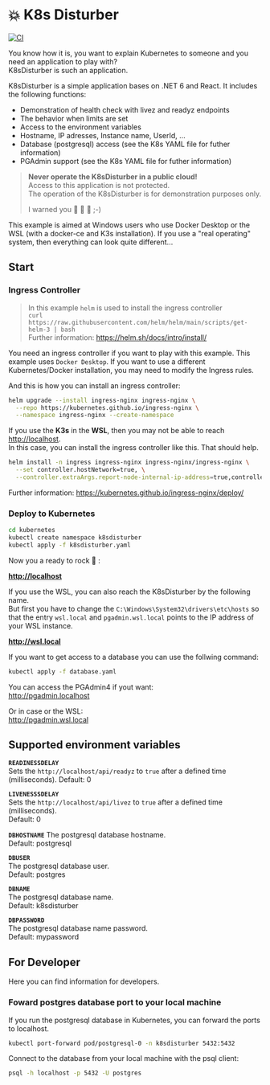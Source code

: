 # :boom: K8s Disturber

[![CI](https://github.com/marklechtermann/k8sdisturber/actions/workflows/ci.yaml/badge.svg)](https://github.com/marklechtermann/k8sdisturber/actions/workflows/ci.yaml)

You know how it is, you want to explain Kubernetes to someone and you need an application to play with?  
K8sDisturber is such an application.

K8sDisturber is a simple application bases on .NET 6 and React.
It includes the following functions:

- Demonstration of health check with livez and readyz endpoints
- The behavior when limits are set
- Access to the environment variables
- Hostname, IP adresses, Instance name, UserId, ...
- Database (postgresql) access (see the K8s YAML file for futher information)
- PGAdmin support (see the K8s YAML file for futher information)

> **Never operate the K8sDisturber in a public cloud!**  
> Access to this application is not protected.  
> The operation of the K8sDisturber is for demonstration purposes only.
>
> I warned you :see_no_evil: :hear_no_evil: :speak_no_evil: ;-)

This example is aimed at Windows users who use Docker Desktop or the WSL (with a docker-ce and K3s installation).
If you use a "real operating" system, then everything can look quite different...

## Start

### Ingress Controller

> In this example `helm` is used to install the ingress controller  
> `curl https://raw.githubusercontent.com/helm/helm/main/scripts/get-helm-3 | bash`  
> Further information: <https://helm.sh/docs/intro/install/>

You need an ingress controller if you want to play with this example.
This example uses `Docker Desktop`. If you want to use a different Kubernetes/Docker installation, you may need to modify the Ingress rules.

And this is how you can install an ingress controller:

```bash
helm upgrade --install ingress-nginx ingress-nginx \
  --repo https://kubernetes.github.io/ingress-nginx \
  --namespace ingress-nginx --create-namespace
```

If you use the **K3s** in the **WSL**, then you may not be able to reach <http://localhost>.  
In this case, you can install the ingress controller like this. That should help.

```bash
helm install -n ingress ingress-nginx ingress-nginx/ingress-nginx \
  --set controller.hostNetwork=true, \
  --controller.extraArgs.report-node-internal-ip-address=true,controller.service.type="",controller.kind=DaemonSet
```

Further information: <https://kubernetes.github.io/ingress-nginx/deploy/>

### Deploy to Kubernetes

```bash
cd kubernetes
kubectl create namespace k8sdisturber
kubectl apply -f k8sdisturber.yaml
```

Now you a ready to rock :metal: :  

**<http://localhost>**

If you use the WSL, you can also reach the K8sDisturber by the following name.  
But first you have to change the `C:\Windows\System32\drivers\etc\hosts` so that the entry `wsl.local` and `pgadmin.wsl.local` points to the IP address of your WSL instance.

**<http://wsl.local>**

If you want to get access to a database you can use the follwing command:

```bash
kubectl apply -f database.yaml
```

You can access the PGAdmin4 if yout want:  
<http://pgadmin.localhost>

Or in case or the WSL:  
<http://pgadmin.wsl.local>

## Supported environment variables

**`READINESSDELAY`**  
Sets the `http://localhost/api/readyz` to `true` after a defined time (milliseconds).
Default: 0

**`LIVENESSSDELAY`**  
Sets the `http://localhost/api/livez` to `true` after a defined time (milliseconds).  
Default: 0

**`DBHOSTNAME`**
The postgresql database hostname.  
Default: postgresql

**`DBUSER`**  
The postgresql database user.  
Default: postgres

**`DBNAME`**  
The postgresql database name.  
Default: k8sdisturber

**`DBPASSWORD`**  
The postgresql database name password.  
Default: mypassword

## For Developer

Here you can find information for developers.

### Foward postgres database port to your local machine

If you run the postgresql database in Kubernetes, you can forward the ports to localhost.

```bash
kubectl port-forward pod/postgresql-0 -n k8sdisturber 5432:5432
```

Connect to the database from your local machine with the psql client:

```bash
psql -h localhost -p 5432 -U postgres
```
